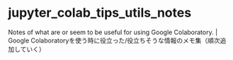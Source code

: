 # jupyter_colab_tips_utils_notes
Notes of what are or seem to be useful for using Google Colaboratory. | Google Colaboratoryを使う時に役立った/役立ちそうな情報のメモ集（順次追加していく）
